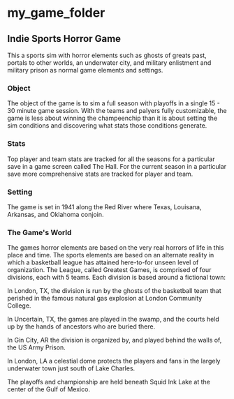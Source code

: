 # my_game_folder
## Indie Sports Horror Game

This a sports sim with horror elements such as ghosts of greats past,
portals to other worlds, an underwater city, and military enlistment and 
military prison as normal game elements and settings.

### Object
The object of the game is to sim a full season with playoffs in a single 15 - 30 minute game
session. With the teams and palyers fully customizable, the game is less about winning the 
champeenchip than it is about setting the sim conditions and discovering what stats those 
conditions generate.

### Stats
Top player and team stats are tracked for all the seasons for a particular 
save in a game screen called The Hall. For the current season in a particular 
save more comprehensive stats are tracked for player and team.

### Setting
The game is set in 1941 along the Red River where Texas, Louisana, Arkansas,
and Oklahoma conjoin. 

### The Game's World
The games horror elements are based on the very real horrors of life in this place 
and time. The sports elements are based on an alternate reality in which a basketball
league has attained here-to-for unseen level of organization. The League, called Greatest
Games, is comprised of four divisions, each with 5 teams. Each division is based around a 
fictional town:

In London, TX, the division is run by the ghosts of the basketball team that perished in 
the famous natural gas explosion at London Community College. 

In Uncertain, TX, the games are played in the swamp, and the courts held up by the hands of 
ancestors who are buried there.

In Gin City, AR the division is organized by, and played behind the walls of, the US Army Prison.

In London, LA a celestial dome protects the players and fans in the largely underwater town just
south of Lake Charles.

The playoffs and championship are held beneath Squid Ink Lake at the center of the Gulf of
Mexico.

